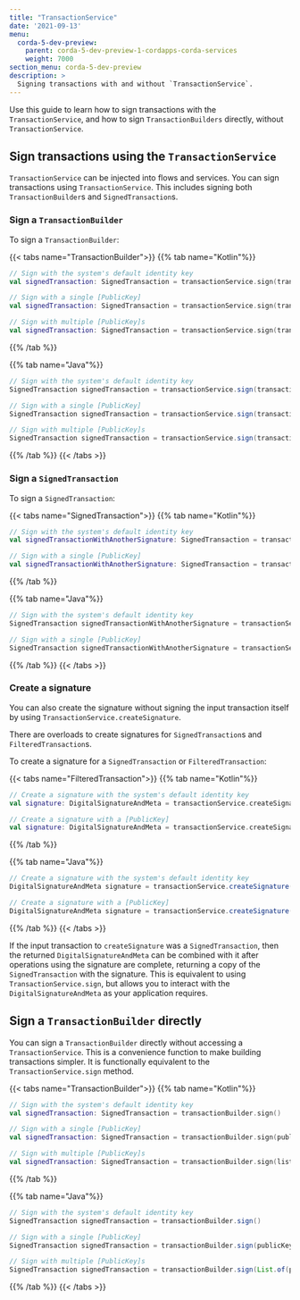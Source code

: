 ```yaml
---
title: "TransactionService"
date: '2021-09-13'
menu:
  corda-5-dev-preview:
    parent: corda-5-dev-preview-1-cordapps-corda-services
    weight: 7000
section_menu: corda-5-dev-preview
description: >
  Signing transactions with and without `TransactionService`.
---
```


Use this guide to learn how to sign transactions with the `TransactionService`, and how to sign `TransactionBuilders` directly, without `TransactionService`.

## Sign transactions using the `TransactionService`

`TransactionService` can be injected into flows and services. You can sign transactions using `TransactionService`. This includes signing both `TransactionBuilder`s and `SignedTransaction`s.

### Sign a `TransactionBuilder`

To sign a `TransactionBuilder`:

{{< tabs name="TransactionBuilder">}}
{{% tab name="Kotlin"%}}
  ```kotlin
  // Sign with the system's default identity key
  val signedTransaction: SignedTransaction = transactionService.sign(transactionBuilder)

  // Sign with a single [PublicKey]
  val signedTransaction: SignedTransaction = transactionService.sign(transactionBuilder, publicKey)

  // Sign with multiple [PublicKey]s
  val signedTransaction: SignedTransaction = transactionService.sign(transactionBuilder, listOf(publicKey, anotherPublicKey))
  ```
  {{% /tab %}}

  {{% tab name="Java"%}}
  ```java
  // Sign with the system's default identity key
  SignedTransaction signedTransaction = transactionService.sign(transactionBuilder)

  // Sign with a single [PublicKey]
  SignedTransaction signedTransaction = transactionService.sign(transactionBuilder, publicKey)

  // Sign with multiple [PublicKey]s
  SignedTransaction signedTransaction = transactionService.sign(transactionBuilder, List.of(publicKey, anotherPublicKey))
  ```
  {{% /tab %}}
  {{< /tabs >}}
### Sign a `SignedTransaction`

To sign a `SignedTransaction`:

{{< tabs name="SignedTransaction">}}
{{% tab name="Kotlin"%}}
  ```kotlin
  // Sign with the system's default identity key
  val signedTransactionWithAnotherSignature: SignedTransaction = transactionService.sign(signedTransaction)

  // Sign with a single [PublicKey]
  val signedTransactionWithAnotherSignature: SignedTransaction = transactionService.sign(signedTransaction, publicKey)
  ```
  {{% /tab %}}

  {{% tab name="Java"%}}
  ```java
  // Sign with the system's default identity key
  SignedTransaction signedTransactionWithAnotherSignature = transactionService.sign(signedTransaction)

  // Sign with a single [PublicKey]
  SignedTransaction signedTransactionWithAnotherSignature = transactionService.sign(signedTransaction, publicKey)
  ```
  {{% /tab %}}
  {{< /tabs >}}
### Create a signature

You can also create the signature without signing the input transaction itself by using `TransactionService.createSignature`.

There are overloads to create signatures for `SignedTransaction`s and `FilteredTransaction`s.

To create a signature for a `SignedTransaction` or `FilteredTransaction`:

{{< tabs name="FilteredTransaction">}}
{{% tab name="Kotlin"%}}
  ```kotlin
  // Create a signature with the system's default identity key
  val signature: DigitalSignatureAndMeta = transactionService.createSignature(transaction)

  // Create a signature with a [PublicKey]
  val signature: DigitalSignatureAndMeta = transactionService.createSignature(transaction, publicKey)
  ```
  {{% /tab %}}

  {{% tab name="Java"%}}
  ```java
  // Create a signature with the system's default identity key
  DigitalSignatureAndMeta signature = transactionService.createSignature(transaction)

  // Create a signature with a [PublicKey]
  DigitalSignatureAndMeta signature = transactionService.createSignature(transaction, publicKey)
  ```
  {{% /tab %}}
  {{< /tabs >}}

If the input transaction to `createSignature` was a `SignedTransaction`, then the returned `DigitalSignatureAndMeta` can be combined with it after operations using the signature are complete, returning a copy of the `SignedTransaction` with the signature. This is equivalent to using `TransactionService.sign`, but allows you to interact with the `DigitalSignatureAndMeta` as your application requires.

## Sign a `TransactionBuilder` directly

You can sign a `TransactionBuilder` directly without accessing a `TransactionService`. This is a convenience function to make building transactions simpler. It is functionally equivalent to the `TransactionService.sign` method.

{{< tabs name="TransactionBuilder">}}
{{% tab name="Kotlin"%}}

  ```kotlin
  // Sign with the system's default identity key
  val signedTransaction: SignedTransaction = transactionBuilder.sign()

  // Sign with a single [PublicKey]
  val signedTransaction: SignedTransaction = transactionBuilder.sign(publicKey)

  // Sign with multiple [PublicKey]s
  val signedTransaction: SignedTransaction = transactionBuilder.sign(listOf(publicKey, anotherPublicKey))
  ```
  {{% /tab %}}

  {{% tab name="Java"%}}
  ```java
  // Sign with the system's default identity key
  SignedTransaction signedTransaction = transactionBuilder.sign()

  // Sign with a single [PublicKey]
  SignedTransaction signedTransaction = transactionBuilder.sign(publicKey)

  // Sign with multiple [PublicKey]s
  SignedTransaction signedTransaction = transactionBuilder.sign(List.of(publicKey, anotherPublicKey))
  ```
  {{% /tab %}}
  {{< /tabs >}}
